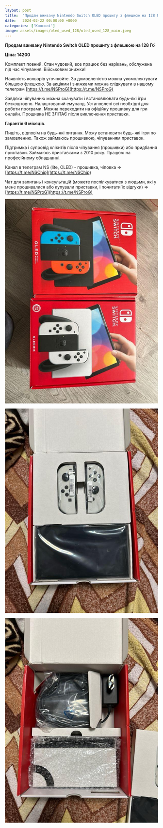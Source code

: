```yaml
---
layout: post
title:  "Продам вживану Nintendo Switch OLED прошиту з флешкою на 128 Гб"
date:   2024-02-22 00:00:00 +0000
categories: ['Консолі']
image: assets/images/oled_used_128/oled_used_128_main.jpeg
---
```

**Продам вживану Nintendo Switch OLED прошиту з флешкою на 128 Гб**

**Ціна: 14200**


Комплект повний. Стан чудовий, все працює без нарікань, обслужена під час чіпування.
Військовим знижки!

Наявність кольорів уточнюйте.
За домовленістю можна укомплектувати більшою флешкою. За акціями і знижками можна слідкувати в нашому 
телеграм [https://t.me/NSProG](https://t.me/NSProG)

Завдяки чіпуванню можна скачувати і встановлювати будь-які ігри безкоштовно. Налаштований емунанд. Установлені всі 
необхідні для роботи програми. Можна переходити на офіційну прошивку для гри онлайн. Прошивка НЕ ЗЛІТАЄ після 
виключення приставки.

**Гарантія 6 місяців.**

Пишіть, відповім на будь-які питання. Можу встановити будь-які ігри по замовленню. Також займаюсь прошивкою,
чіпуванням приставок.

Підтримка і супровід клієнтів після чіпування (прошивки) або придбання приставки. Займаюсь приставками з 2010 року.
Працюю на професійному обладнанні.

Канал в телеграм NS (lite, OLED) - прошивка, чіповка
=> [https://t.me/NSChip](https://t.me/NSChip)

Чат для запитань і консультацій (можете поспілкуватися з людьми, які у мене прошивалися або купували приставки, і почитати їх відгуки)
=> [https://t.me/NSProG](https://t.me/NSProG)

![oled_used_128](../assets/images/oled_used_128/oled_used_128_secondary_1.jpeg)

![oled_used_128](../assets/images/oled_used_128/oled_used_128_secondary_2.jpeg)

![oled_used_128](../assets/images/oled_used_128/oled_used_128_secondary_3.jpeg)
